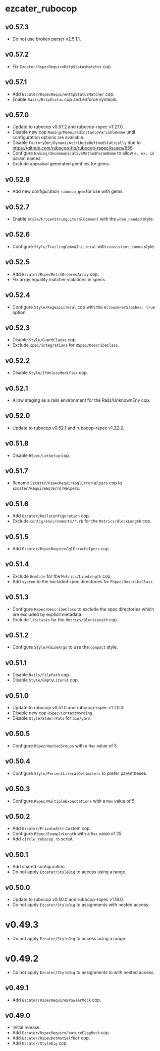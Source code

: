 # ezcater_rubocop

## v0.57.3
- Do not use broken parser v2.5.1.1.

## v0.57.2
- Fix `Ezcater/RspecRequireHttpStatusMatcher` cop.

## v0.57.1
- Add `Ezcater/RspecRequireHttpStatusMatcher` cop.
- Enable `Rails/HttpStatus` cop and enforce symbols.

## v0.57.0
- Update to rubocop v0.57.2 and rubocop-rspec v1.27.0.
- Disable new cop `Naming/MemoizedInstanceVariableName` until configuration
  options are available.
- Disable `FactoryBot/DynamicAttributeDefinedStatically` due to
  https://github.com/rubocop-hq/rubocop-rspec/issues/655.
- Configure `Naming/UncommunicativeMethodParamName` to allow `e, ex, id`
  param names.
- Exclude appraisal generated gemfiles for gems.

## v0.52.8
- Add new configuration `rubocop_gem` for use with gems.

## v0.52.7
- Enable `Style/FrozenStringLiteralComment` with the `when_needed` style.

## v0.52.6
- Configure `Style/TrailingCommaInLiteral` with `consistent_comma` style.

## v0.52.5
- Add `Ezcater/RspecMatchOrderedArray` cop.
- Fix array equality matcher violations in specs.

## v0.52.4
- Configure `Style/RegexpLiteral` cop with the `AllowInnerSlashes: true` option.

## v0.52.3
- Disable `Style/GuardClause` cop.
- Exclude `spec/integrations` for `RSpec/DescribeClass`.

## v0.52.2
- Disable `Style/IfUnlessModifier` cop.

## v0.52.1
- Allow staging as a rails environment for the Rails/UnknownEnv cop.

## v0.52.0
- Update to rubocop v0.52.1 and rubocop-rspec v1.22.2.

## v0.51.8
- Disable `RSpec/LetSetup` cop.

## v0.51.7
- Rename `Ezcater/RspecRequireGqlErrorHelpers` cop to `Ezcater/RequireGqlErrorHelpers`.

## v0.51.6
- Add `Ezcater/RailsConfiguration` cop.
- Exclude `config/environments/*.rb` for the `Metrics/BlockLength` cop.

## v0.51.5
- Add `Ezcater/RspecRequireGqlErrorHelpers` cop.

## v0.51.4
- Exclude `Gemfile` for the `Metrics/LineLength` cop.
- Add `system` to the excluded spec directories for `RSpec/DescribeClass`.

## v0.51.3
- Configure `RSpec/DescribeClass` to exclude the spec directories which
  are excluded by explicit metadata.
- Exclude `lib/tasks` for the `Metrics/BlockLength` cop.

## v0.51.2
- Configure `Style/RaiseArgs` to use the `compact` style.

## v0.51.1
- Disable `Rails/FilePath` cop.
- Disable `Style/EmptyLiteral` cop.

## v0.51.0
- Update to rubocop v0.51.0 and rubocop-rspec v1.20.0.
- Disable new cop `RSpec/ContextWording`.
- Disable `Style/StderrPuts` for `bin/yarn`.

## v0.50.5
- Configure `RSpec/NestedGroups` with a `Max` value of 5.

## v0.50.4
- Configure `Style/PercentLiteralDelimiters` to prefer parentheses.

## v0.50.3
- Configure `RSpec/MultipleExpectations` with a `Max` value of 5.

## v0.50.2
- Add `Ezcater/PrivateAttr` custom cop.
- Configure `RSpec/ExampleLength` with a `Max` value of 25.
- Add `circle_rubocop.rb` script.

## v0.50.1
- Add shared configuration.
- Do not apply `Ezcater/StyleDig` to access using a range.

## v0.50.0
- Update to rubocop v0.50.0 and rubocop-rspec v1.18.0.
- Do not apply `Ezcater/StyleDig` to assignments with nested access.

# v0.49.3
- Do not apply `Ezcater/StyleDig` to access using a range.

# v0.49.2
- Do not apply `Ezcater/StyleDig` to assignments to with nested access.

## v0.49.1
- Add `Ezcater/RspecRequireBrowserMock` cop.

## v0.49.0
- Initial release.
- Add `Ezcater/RspecRequireFeatureFlagMock` cop.
- Add `Ezcater/RspecDotNotSelfDot` cop.
- Add `Ezcater/StyleDig` cop.
